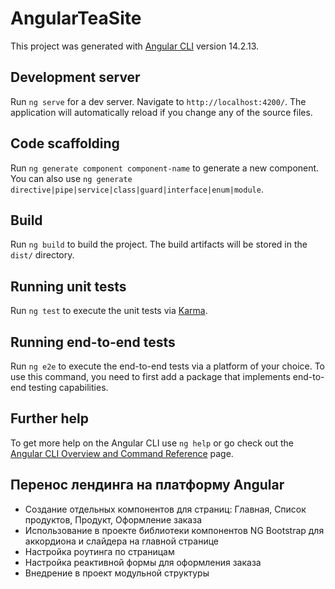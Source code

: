 # AngularTeaSite

This project was generated with [Angular CLI](https://github.com/angular/angular-cli) version 14.2.13.

## Development server

Run `ng serve` for a dev server. Navigate to `http://localhost:4200/`. The application will automatically reload if you change any of the source files.

## Code scaffolding

Run `ng generate component component-name` to generate a new component. You can also use `ng generate directive|pipe|service|class|guard|interface|enum|module`.

## Build

Run `ng build` to build the project. The build artifacts will be stored in the `dist/` directory.

## Running unit tests

Run `ng test` to execute the unit tests via [Karma](https://karma-runner.github.io).

## Running end-to-end tests

Run `ng e2e` to execute the end-to-end tests via a platform of your choice. To use this command, you need to first add a package that implements end-to-end testing capabilities.

## Further help

To get more help on the Angular CLI use `ng help` or go check out the [Angular CLI Overview and Command Reference](https://angular.io/cli) page.

## Перенос лендинга на платформу Angular
* Создание отдельных компонентов для страниц: Главная, Список продуктов, Продукт, Оформление заказа
* Использование в проекте библиотеки компонентов NG Bootstrap для аккордиона и слайдера на главной странице
* Настройка роутинга по страницам
* Настройка реактивной формы для оформления заказа
* Внедрение в проект модульной структуры
